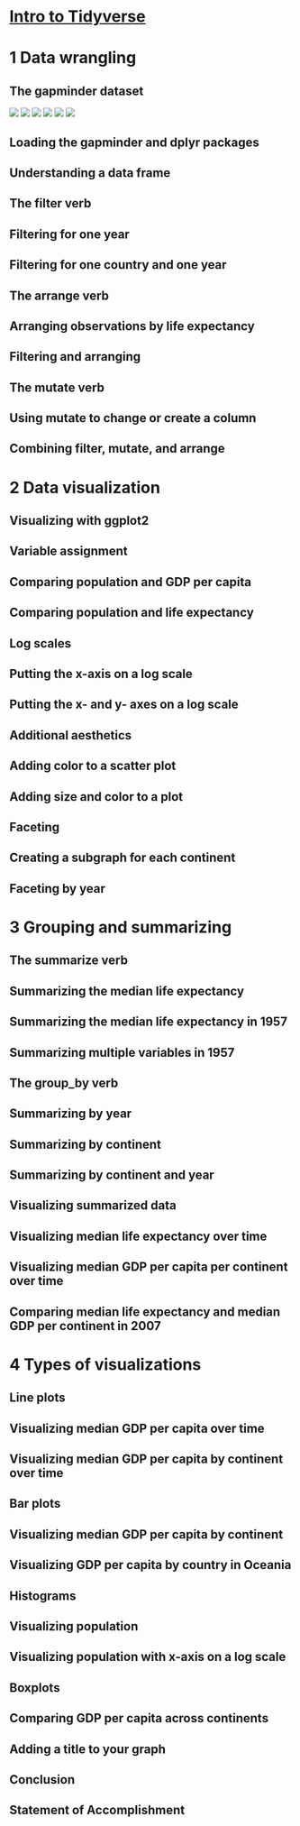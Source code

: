 # [Intro to Tidyverse](https://app.datacamp.com/learn/courses/introduction-to-the-tidyverse)



# 1 Data wrangling



## The gapminder dataset
![](img/2021-11-25-21-37-49.png)
![](img/2021-11-25-21-38-21.png)
![](img/2021-11-25-21-38-32.png)
![](img/2021-11-25-21-38-40.png)
![](img/2021-11-25-21-38-53.png)
![](img/2021-11-25-21-39-01.png)

## Loading the gapminder and dplyr packages

## Understanding a data frame

## The filter verb

## Filtering for one year

## Filtering for one country and one year

## The arrange verb

## Arranging observations by life expectancy

## Filtering and arranging

## The mutate verb

## Using mutate to change or create a column

## Combining filter, mutate, and arrange


# 2 Data visualization



## Visualizing with ggplot2

## Variable assignment

## Comparing population and GDP per capita

## Comparing population and life expectancy

## Log scales

## Putting the x-axis on a log scale

## Putting the x- and y- axes on a log scale

## Additional aesthetics

## Adding color to a scatter plot

## Adding size and color to a plot

## Faceting

## Creating a subgraph for each continent

## Faceting by year


# 3 Grouping and summarizing



## The summarize verb

## Summarizing the median life expectancy

## Summarizing the median life expectancy in 1957

## Summarizing multiple variables in 1957

## The group_by verb

## Summarizing by year

## Summarizing by continent

## Summarizing by continent and year

## Visualizing summarized data

## Visualizing median life expectancy over time

## Visualizing median GDP per capita per continent over time

## Comparing median life expectancy and median GDP per continent in 2007


# 4 Types of visualizations



## Line plots

## Visualizing median GDP per capita over time

## Visualizing median GDP per capita by continent over time

## Bar plots

## Visualizing median GDP per capita by continent

## Visualizing GDP per capita by country in Oceania

## Histograms

## Visualizing population

## Visualizing population with x-axis on a log scale

## Boxplots

## Comparing GDP per capita across continents

## Adding a title to your graph

## Conclusion

## Statement of Accomplishment
 

